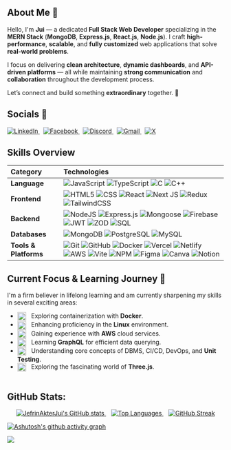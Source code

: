 
##  About Me 🚀

Hello, I'm **Jui** — a dedicated **Full Stack Web Developer** specializing in the **MERN Stack** (**MongoDB**, **Express.js**, **React.js**, **Node.js**). I craft **high-performance**, **scalable**, and **fully customized** web applications that solve **real-world problems**.

I focus on delivering **clean architecture**, **dynamic dashboards**, and **API-driven platforms** — all while maintaining **strong communication** and **collaboration** throughout the development process.

Let’s connect and build something **extraordinary** together. 🌟

## Socials 💬

<a href="https://www.linkedin.com/in/jui-arwa-rumman">
  <img alt="LinkedIn" src="https://img.shields.io/badge/LinkedIn-%230077B5.svg?style=for-the-badge&logo=linkedin&logoColor=white" />
</a>
&nbsp; 
<a href="https://www.facebook.com/jefrinakterjui">
  <img alt="Facebook" src="https://img.shields.io/badge/Facebook-%231877F2.svg?style=for-the-badge&logo=facebook&logoColor=white" />
</a>
&nbsp; 
<a href="https://discord.com/users/jui_dev">
  <img alt="Discord" src="https://img.shields.io/badge/Discord-%235865F2.svg?style=for-the-badge&logo=discord&logoColor=white" />
</a>
&nbsp; 
<a href="mailto:juiarwarumman@gmail.com">
  <img alt="Gmail" src="https://img.shields.io/badge/Gmail-%23D14836.svg?style=for-the-badge&logo=gmail&logoColor=white" />
</a>
&nbsp;
<a href="https://x.com/Jui_Dev">
  <img alt="X" src="https://img.shields.io/badge/X-000000?style=for-the-badge&logo=x&logoColor=white" />
</a>


## Skills Overview  

| Category | Technologies |
| :--- | :--- |
| **Language** | ![JavaScript](https://img.shields.io/badge/javascript-%23323330.svg?style=for-the-badge&logo=javascript&logoColor=%23F7DF1E)  ![TypeScript](https://img.shields.io/badge/typescript-%23007ACC.svg?style=for-the-badge&logo=typescript&logoColor=white) ![C](https://img.shields.io/badge/C-%2300599C.svg?style=for-the-badge&logo=c&logoColor=white) ![C++](https://img.shields.io/badge/C%2B%2B-%2300599C.svg?style=for-the-badge&logo=c%2B%2B&logoColor=white)  |
| **Frontend** | ![HTML5](https://img.shields.io/badge/html5-%23E34F26.svg?style=for-the-badge&logo=html5&logoColor=white) ![CSS](https://img.shields.io/badge/css-%23007ACC.svg?style=for-the-badge&logo=css&logoColor=white)  ![React](https://img.shields.io/badge/react-%2320232a.svg?style=for-the-badge&logo=react&logoColor=%2361DAFB) ![Next JS](https://img.shields.io/badge/Next-black?style=for-the-badge&logo=next.js&logoColor=white) ![Redux](https://img.shields.io/badge/redux-%23593d88.svg?style=for-the-badge&logo=redux&logoColor=white)  ![TailwindCSS](https://img.shields.io/badge/tailwindcss-%2338B2AC.svg?style=for-the-badge&logo=tailwind-css&logoColor=white)
| **Backend** | ![NodeJS](https://img.shields.io/badge/node.js-6DA55F?style=for-the-badge&logo=node.js&logoColor=white) ![Express.js](https://img.shields.io/badge/express.js-%23404d59.svg?style=for-the-badge&logo=express&logoColor=%2361DAFB) ![Mongoose](https://img.shields.io/badge/Mongoose-800000?style=for-the-badge&logo=mongoose&logoColor=white) ![Firebase](https://img.shields.io/badge/firebase-%23039BE5.svg?style=for-the-badge&logo=firebase)  ![JWT](https://img.shields.io/badge/JWT-black?style=for-the-badge&logo=JSON%20web%20tokens) ![ZOD](https://img.shields.io/badge/zod-black?style=for-the-badge&logo=zod)  ![SQL](https://img.shields.io/badge/SQL-003B57?style=for-the-badge&logo=mysql&logoColor=white) |
| **Databases** | ![MongoDB](https://img.shields.io/badge/MongoDB-%234ea94b.svg?style=for-the-badge&logo=mongodb&logoColor=white) ![PostgreSQL](https://img.shields.io/badge/postgresql-4479A1.svg?style=for-the-badge&logo=postgresql&logoColor=white) ![MySQL](https://img.shields.io/badge/mysql-4479A1.svg?style=for-the-badge&logo=mysql&logoColor=white) |
| **Tools & Platforms** | ![Git](https://img.shields.io/badge/git-%23F05033.svg?style=for-the-badge&logo=git&logoColor=white) ![GitHub](https://img.shields.io/badge/github-%23121011.svg?style=for-the-badge&logo=github&logoColor=white) ![Docker](https://img.shields.io/badge/docker-%230db7ed.svg?style=for-the-badge&logo=docker&logoColor=white) ![Vercel](https://img.shields.io/badge/vercel-%23000000.svg?style=for-the-badge&logo=vercel&logoColor=white) ![Netlify](https://img.shields.io/badge/netlify-%23000000.svg?style=for-the-badge&logo=netlify&logoColor=#00C7B7) ![AWS](https://img.shields.io/badge/AWS-%23FF9900.svg?style=for-the-badge&logo=amazon-aws&logoColor=white) ![Vite](https://img.shields.io/badge/vite-%23646CFF.svg?style=for-the-badge&logo=vite&logoColor=white) ![NPM](https://img.shields.io/badge/NPM-%23CB3837.svg?style=for-the-badge&logo=npm&logoColor=white) ![Figma](https://img.shields.io/badge/figma-%23F24E1E.svg?style=for-the-badge&logo=figma&logoColor=white) ![Canva](https://img.shields.io/badge/Canva-%2300C4CC.svg?style=for-the-badge&logo=Canva&logoColor=white) ![Notion](https://img.shields.io/badge/Notion-%23000000.svg?style=for-the-badge&logo=notion&logoColor=white) |


## Current Focus & Learning Journey 🎯
I'm a firm believer in lifelong learning and am currently sharpening my skills in several exciting areas:

<table>
  <tr>

  <ul>
        <li><img src="https://cdn.simpleicons.org/docker/bright-blue" height="20" alt="Docker" style="vertical-align: middle; margin-right: 8px;" /> Exploring containerization with <b>Docker</b>.</li>
        <li><img src="https://cdn.simpleicons.org/linux/Orange" height="20" alt="Linux" style="vertical-align: middle; margin-right: 8px;" /> Enhancing proficiency in the <b>Linux</b> environment.</li>
        <li><img src="https://cdn.jsdelivr.net/gh/devicons/devicon@latest/icons/amazonwebservices/amazonwebservices-original-wordmark.svg" height="20" alt="AWS" style="vertical-align: middle; margin-right: 8px;" /> Gaining experience with <b>AWS</b> cloud services.</li>

<li><img src="https://cdn.simpleicons.org/graphql/hot-pink" height="20" alt="GraphQL" style="vertical-align: middle; margin-right: 8px;" /> Learning <b>GraphQL</b> for efficient data querying.</li>
        <li><img src="https://cdn.simpleicons.org/jest/white" height="20" alt="Jest" style="vertical-align: middle; margin-right: 8px;" /> Understanding core concepts of DBMS, CI/CD, DevOps, and <b>Unit Testing</b>.</li>
        <li><img src="https://cdn.simpleicons.org/threedotjs/white" height="20" alt="Three.js" style="vertical-align: middle; margin-right: 8px;" /> Exploring the fascinating world of <b>Three.js</b>.</li>
      </ul>
  
  </tr>
</table>

## GitHub Stats:
<p align="center">
  <a href="https://github.com/anuraghazra/github-readme-stats">
<img src="https://github-readme-stats.vercel.app/api?username=JefrinAkterJui&show_icons=true&title_color=F066E7&icon_color=F066E7&text_color=ffffff&bg_color=00000000&hide_border=true&count_private=true" alt="JefrinAkterJui's GitHub stats" />


  </a>
  &nbsp;&nbsp;
  <a href="https://github.com/anuraghazra/github-readme-stats">
   <img src="https://github-readme-stats.vercel.app/api/top-langs/?username=JefrinAkterJui&layout=compact&title_color=F066E7&text_color=ffffff&icon_color=F066E7&bg_color=00000000&hide_border=true" alt="Top Languages" />

  </a>
  &nbsp;&nbsp;
  <a href="https://git.io/streak-stats">
<img src="https://streak-stats.demolab.com?user=JefrinAkterJui&hide_border=true&background=00000000&ring=F066E7&fire=F066E7&currStreakNum=F066E7&sideNums=FFFFFF&currStreakLabel=F066E7&sideLabels=FFFFFF&dates=FFFFFF" alt="GitHub Streak" />


  </a>
</p>

[![Ashutosh's github activity graph](https://github-readme-activity-graph.vercel.app/graph?username=JefrinAkterJui&bg_color=11004d&color=9e4c98&line=f066e7&point=ffffff&area=true&hide_border=true)](https://github.com/ashutosh00710/github-readme-activity-graph)


[![](https://visitcount.itsvg.in/api?id=JefrinAkterJui&icon=0&color=0)](https://visitcount.itsvg.in)

<!-- Proudly created with GPRM ( https://gprm.itsvg.in ) -->
